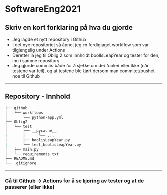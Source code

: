 # SoftwareEng2021

Skriv en kort forklaring på hva du gjorde
---
* Jeg lagde et nytt repository i Github
* I det nye repositoriet så åpnet jeg en ferdiglaget workflow som var tilgjengelig under Actions
* Deretter la jeg til Oblig 2 som innholdt boolIsLeapYear og tester for den, inn i samme repository
* Jeg gjorde commits både for å sjekke om det funket eller ikke (når testene var feil), og at testene ble kjørt dersom man commitet/pushet noe til Github

---

## Repository - Innhold

```bash
├── github
│   └── workflows
│       └── python-app.yml
├── Oblig2
│   └── test
│       ├── __pycache__
|       |      └── ...
│       ├── boolisLeapYear.py
|       └── test_boolisLeapYear.py
│   ├── main.py
│   └── requirements.txt
├── README.md
└── .gitignore
```

---
### Gå til Github -> Actions for å se kjøring av tester og at de passerer (eller ikke)

